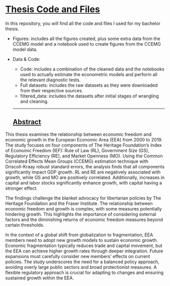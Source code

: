 # <u>Thesis Code and Files</u>

In this repository, you will find all the code and files I used for my bachelor thesis.

- Figures: includes all the figures created, plus some extra data from the CCEMG model and a notebook used to create figures from the CCEMG model data.

- Data & Code:
  - Code: includes a combination of the cleaned data and the notebooks used to actually estimate the econometric models and perform all the relevant diagnostic tests.
  - Full datasets: includes the raw datasets as they were downloaded from their respective sources.
  - filtered_data: includes the datasets after initial stages of wrangling and cleaning.
  
  ---
  
  ## <u>Abstract</u>

This thesis examines the relationship between economic freedom and economic growth in the European Economic Area (EEA) from 2000 to 2019. The study focuses on four components of The Heritage Foundation’s Index of Economic Freedom (IEF): Rule of Law (RL), Government Size (GS), Regulatory Efficiency (RE), and Market Openness (MO). Using the Common Correlated Effects Mean Groups (CCEMG) estimation technique with Driscoll-Kraay robust standard errors, the analysis finds that all components significantly impact GDP growth. RL and RE are negatively associated with growth, while GS and MO are positively correlated. Additionally, increases in capital and labor stocks significantly enhance growth, with capital having a stronger effect.

The findings challenge the blanket advocacy for libertarian policies by The Heritage Foundation and the Fraser Institute. The relationship between economic freedom and growth is complex, with some measures potentially hindering growth. This highlights the importance of considering external factors and the diminishing returns of economic freedom measures beyond certain thresholds.

In the context of a global shift from globalization to fragmentation, EEA members need to adopt new growth models to sustain economic growth. Economic fragmentation typically reduces trade and capital movement, but the EEA can achieve higher growth rates through deeper integration. Future expansions must carefully consider new members’ effects on current policies. The study underscores the need for a balanced policy approach, avoiding overly large public sectors and broad protectionist measures. A flexible regulatory approach is crucial for adapting to changes and ensuring sustained growth within the EEA.
